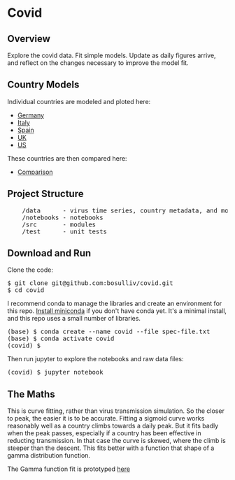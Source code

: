 # Covid
## Overview
Explore the covid data. Fit simple models. Update as daily figures arrive, and reflect on the changes necessary to improve the model fit.

## Country Models
Individual countries are modeled and ploted here:
* [Germany](notebooks/Germany.ipynb)
* [Italy](notebooks/Italy.ipynb)
* [Spain](notebooks/Spain.ipynb)
* [UK](notebooks/uk.ipynb)
* [US](notebooks/US.ipynb)

These countries are then compared here:
* [Comparison](notebooks/Comparison.ipynb)

## Project Structure
<pre>
    /data      - virus time series, country metadata, and model paramater values
    /notebooks - notebooks
    /src       - modules
    /test      - unit tests
</pre>

## Download and Run
Clone the code:
<pre>
$ git clone git@github.com:bosulliv/covid.git
$ cd covid
</pre>

I recommend conda to manage the libraries and create an environment for this repo.  [Install miniconda](https://docs.conda.io/projects/continuumio-conda/en/latest/user-guide/install/index.html) if you don't have conda yet. It's a minimal install, and this repo uses a small number of libraries.

<pre>
(base) $ conda create --name covid --file spec-file.txt
(base) $ conda activate covid
(covid) $ 
</pre>

Then run jupyter to explore the notebooks and raw data files:
<pre>
(covid) $ jupyter notebook
</pre>

## The Maths
This is curve fitting, rather than virus transmission simulation. So the closer to peak, the easier it is to be accurate. Fitting a sigmoid curve works reasonably well as a country climbs towards a daily peak. But it fits badly when the peak passes, especially if a country has been effective in reducting transmission. In that case the curve is skewed, where the climb is steeper than the descent. This fits better with a function that shape of a gamma distribution function.

The Gamma function fit is prototyped [here](notebooks/Skew%20Function.ipynb)